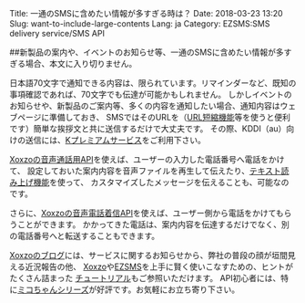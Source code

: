 Title: 一通のSMSに含めたい情報が多すぎる時は？
Date: 2018-03-23 13:20
Slug: want-to-include-large-contents
Lang: ja
Category: EZSMS:SMS delivery service/SMS API

##新製品の案内や、イベントのお知らせ等、一通のSMSに含めたい情報が多すぎる場合、本文に入り切りません。

日本語70文字で通知できる内容は、限られています。リマインダーなど、既知の事項確認であれば、70文字でも伝達が可能かもしれません。
しかしイベントのお知らせや、新製品のご案内等、多くの内容を通知したい場合、通知内容はウェブページに準備しておき、
SMSではそのURLを（[URL短縮機能](https://goo.gl/)等を使うと便利です）簡単な挨拶文と共に送信するだけで大丈夫です。
その際、KDDI（au）向けの送信には、[Kプレミアムサービス](https://www.ezsms.biz/ja/faq/our-service/#kpremium)をご利用下さい。

[Xoxzoの音声通話用API](https://www.xoxzo.com/ja/about/voice-api/)を使えば、ユーザーの入力した電話番号へ電話をかけて、
設定しておいた案内内容を音声ファイルを再生して伝えたり、[テキスト読み上げ機能](https://www.xoxzo.com/ja/about/utilities-api/)を使って、
カスタマイズしたメッセージを伝えることも、可能なのです。

さらに、[Xoxzoの音声電話着信API](https://www.xoxzo.com/ja/about/voice-api/#din)を使えば、ユーザー側から電話をかけてもらうことができます。
かかってきた電話は、案内内容を伝達するだけでなく、別の電話番号へと転送することもできます。

[Xoxzoのブログ](https://blog.xoxzo.com/ja/)には、サービスに関するお知らせから、弊社の普段の顔が垣間見える近況報告の他、
[Xoxzo](https://www.xoxzo.com/ja/)や[EZSMS](https://www.ezsms.biz/ja/)を上手に賢く使いこなすための、ヒントがたくさん詰まった
[チュートリアル](https://blog.xoxzo.com/ja/tutorials/)もご参照いただけます。
API初心者には、特に[ミコちゃんシリーズ](https://blog.xoxzo.com/ja/tag/mikochiyan/)が好評です。お気軽にお立ち寄り下さい。
